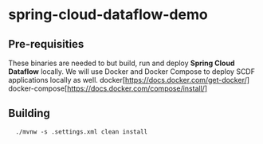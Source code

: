 # spring-cloud-dataflow-demo
## Pre-requisities
These binaries are needed to but build, run and deploy **Spring Cloud Dataflow** locally.  We will use Docker and Docker Compose to deploy SCDF applications locally as well.
docker[https://docs.docker.com/get-docker/]
docker-compose[https://docs.docker.com/compose/install/]

## Building
```
  ./mvnw -s .settings.xml clean install
```
